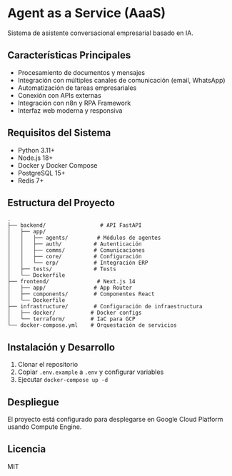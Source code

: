 # Agent as a Service (AaaS)

Sistema de asistente conversacional empresarial basado en IA.

## Características Principales

- Procesamiento de documentos y mensajes
- Integración con múltiples canales de comunicación (email, WhatsApp)
- Automatización de tareas empresariales
- Conexión con APIs externas
- Integración con n8n y RPA Framework
- Interfaz web moderna y responsiva

## Requisitos del Sistema

- Python 3.11+
- Node.js 18+
- Docker y Docker Compose
- PostgreSQL 15+
- Redis 7+

## Estructura del Proyecto

```
.
├── backend/                 # API FastAPI
│   ├── app/
│   │   ├── agents/         # Módulos de agentes
│   │   ├── auth/          # Autenticación
│   │   ├── comms/         # Comunicaciones
│   │   ├── core/          # Configuración
│   │   └── erp/           # Integración ERP
│   ├── tests/             # Tests
│   └── Dockerfile
├── frontend/               # Next.js 14
│   ├── app/               # App Router
│   ├── components/        # Componentes React
│   └── Dockerfile
├── infrastructure/        # Configuración de infraestructura
│   ├── docker/           # Docker configs
│   └── terraform/        # IaC para GCP
└── docker-compose.yml    # Orquestación de servicios
```

## Instalación y Desarrollo

1. Clonar el repositorio
2. Copiar `.env.example` a `.env` y configurar variables
3. Ejecutar `docker-compose up -d`

## Despliegue

El proyecto está configurado para desplegarse en Google Cloud Platform usando Compute Engine.

## Licencia

MIT 